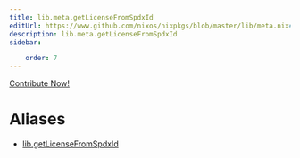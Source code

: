 ```yaml
---
title: lib.meta.getLicenseFromSpdxId
editUrl: https://www.github.com/nixos/nixpkgs/blob/master/lib/meta.nix#L158C8
description: lib.meta.getLicenseFromSpdxId
sidebar:

    order: 7
---
```


<a href="https://www.github.com/nixos/nixpkgs/blob/master/lib/meta.nix#L158C8">Contribute Now!</a>


# Aliases

- [lib.getLicenseFromSpdxId](./reference/lib/lib-getLicenseFromSpdxId)


